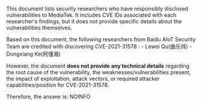This document lists security researchers who have responsibly disclosed vulnerabilities to MediaTek. It includes CVE IDs associated with each researcher's findings, but it does not provide specific details about the vulnerabilities themselves.

Based on this document, the following researchers from Baidu AIoT Security Team are credited with discovering CVE-2021-31578 :
    - Lewei Qu(曲乐炜)
    - Dongxiang Ke(柯懂湘)

However, the document **does not provide any technical details** regarding the root cause of the vulnerability, the weaknesses/vulnerabilities present, the impact of exploitation, attack vectors, or required attacker capabilities/position for CVE-2021-31578.

Therefore, the answer is:
NOINFO
